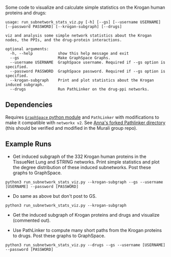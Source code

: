
Some code to visualize and calculate simple statistics on the Krogan human proteins and drugs:

```
usage: run_subnetwork_stats_viz.py [-h] [--gs] [--username USERNAME] [--password PASSWORD] [--krogan-subgraph] [--drugs]

viz and analysis some simple network statistics about the Krogan nodes, the PPIs, and the drug-protein interactions.

optional arguments:
  -h, --help           show this help message and exit
  --gs                 Make GraphSpace Graphs.
  --username USERNAME  GraphSpace username. Required if --gs option is specified.
  --password PASSWORD  GraphSpace password. Required if --gs option is specified.
  --krogan-subgraph    Print and plot statistics about the Krogan induced subgraph.
  --drugs              Run PathLinker on the drug-ppi networks.
  ```

## Dependencies

Requires [`GraphSpace` python module](http://manual.graphspace.org/projects/graphspace-python/en/latest/) and `PathLinker` with modifications to make it compatible with `networkx v2`. See [Anna's forked Pathlinker directory](https://github.com/annaritz/PathLinker) (this should be verified and modified in the Murali group repo).

## Example Runs

- Get induced subgraph of the 332 Krogan human proteins in the TissueNet Lung and STRING networks. Print simple statistics and plot the degree distribution of these induced subnetworks.  Post these graphs to GraphSpace.

```
python3 run_subnetwork_stats_viz.py --krogan-subgraph --gs --username [USERNAME] --password [PASSWORD]
```

- Do same as above but don't post to GS.

```
python3 run_subnetwork_stats_viz.py --krogan-subgraph
```

- Get the induced subgraph of Krogan proteins and drugs and visualize (commented out).

- Use PathLinker to compute many short paths from the Krogan proteins to drugs.  Post these graphs to GraphSpace.

```
python3 run_subnetwork_stats_viz.py --drugs --gs --username [USERNAME] --password [PASSWORD]
```